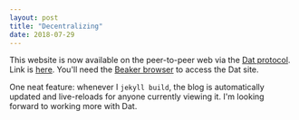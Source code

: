```yaml
---
layout: post
title: "Decentralizing"
date: 2018-07-29
---
```


This website is now available on the peer-to-peer web via the [Dat
protocol](https://www.datprotocol.com/). <!--more-->
Link is [here](dat://www.btao.org).
You'll need the [Beaker browser](https://beakerbrowser.com)
to access the Dat site.

One neat feature: whenever I `jekyll build`, the blog is automatically updated
and live-reloads for anyone currently viewing it. I'm looking forward to working
more with Dat.
